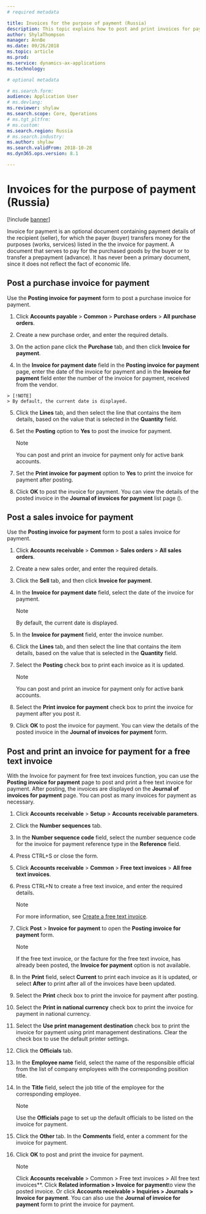 ```yaml
---
# required metadata

title: Invoices for the purpose of payment (Russia)
description: This topic explains how to post and print invoices for payment in Microsoft Dynamics 365 for Finance and Operations in Russia.
author: ShylaThompson
manager: AnnBe
ms.date: 09/26/2018
ms.topic: article
ms.prod: 
ms.service: dynamics-ax-applications
ms.technology: 

# optional metadata

# ms.search.form:  
audience: Application User
# ms.devlang: 
ms.reviewer: shylaw
ms.search.scope: Core, Operations
# ms.tgt_pltfrm: 
# ms.custom: 
ms.search.region: Russia
# ms.search.industry: 
ms.author: shylaw
ms.search.validFrom: 2018-10-28
ms.dyn365.ops.version: 8.1

---
```


# Invoices for the purpose of payment (Russia)
[!include [banner](../includes/banner.md)]

Invoice for payment is an optional document containing payment details of the recipient (seller), for which the payer (buyer) transfers money for the purposes (works, services) listed in the the invoice for payment. A document that serves to pay for the purchased goods by the buyer or to transfer a prepayment (advance). It has never been a primary document, since it does not reflect the fact of economic life.

## Post a purchase invoice for payment 

Use the **Posting invoice for payment** form to post a purchase invoice for payment.

1.  Click **Accounts payable** \> **Common** \> **Purchase orders** \> **All purchase orders**.

2.  Create a new purchase order, and enter the required details.

3.  On the action pane click the **Purchase** tab, and then click **Invoice for payment**.

4.   In the **Invoice for payment date** field in the **Posting invoice for payment** page, enter the date of the invoice for payment and in the **Invoice for payment** field enter the number of the invoice for payment, received from the vendor.
    
    > [!NOTE]
    > By default, the current date is displayed.

5.  Click the **Lines** tab, and then select the line that contains the item details, based on the value that is selected in the **Quantity** field.

6.  Set the **Posting** option to **Yes** to post the invoice for payment.
    
    > [!NOTE]
    > You can post and print an invoice for payment only for active bank accounts.

8.  Set the **Print invoice for payment** option to **Yes** to print the invoice for payment after posting.

9.  Click **OK** to post the invoice for payment. You can view the details of the posted invoice in the **Journal of invoices for payment** list page ().

## Post a sales invoice for payment 

Use the **Posting invoice for payment** form to post a sales invoice for payment.

1.  Click **Accounts receivable** \> **Common** \> **Sales orders** \> **All sales orders**.

2.  Create a new sales order, and enter the required details.

3.  Click the **Sell** tab, and then click **Invoice for payment**.

4.  In the **Invoice for payment date** field, select the date of the invoice for payment.
    
    > [!NOTE]
    > By default, the current date is displayed.

5.  In the **Invoice for payment** field, enter the invoice number.

6.  Click the **Lines** tab, and then select the line that contains the item details, based on the value that is selected in the **Quantity** field.

7.  Select the **Posting** check box to print each invoice as it is updated.
    
    > [!NOTE]
    > You can post and print an invoice for payment only for active bank accounts.

8.  Select the **Print invoice for payment** check box to print the invoice for payment after you post it.

9.  Click **OK** to post the invoice for payment. You can view the details of the posted invoice in the **Journal of invoices for payment** form.

## Post and print an invoice for payment for a free text invoice 

With the Invoice for payment for free text invoices function, you can use the **Posting invoice for payment** page to post and print a free text invoice for payment. After posting, the invoices are displayed on the **Journal of invoices for payment** page. You can post as many invoices for payment as necessary.

1.  Click **Accounts receivable** \> **Setup** \> **Accounts receivable parameters**.

2.  Click the **Number sequences** tab.

3.  In the **Number sequence code** field, select the number sequence code for the invoice for payment reference type in the **Reference** field.

4.  Press CTRL+S or close the form.

5.  Click **Accounts receivable** \> **Common** \> **Free text invoices** \> **All free text invoices**.

6.  Press CTRL+N to create a free text invoice, and enter the required details.
    
    > [!NOTE]
    > For more information, see [Create a free text invoice](../accounts-receivable/create-free-text-invoice-new.md).

7.  Click **Post** \> **Invoice for payment** to open the **Posting invoice for payment** form.
    
    > [!NOTE]
    > If the free text invoice, or the facture for the free text invoice, has already been posted, the **Invoice for payment** option is not available.
    
8.  In the **Print** field, select **Current** to print each invoice as it is updated, or select **After** to print after all of the invoices have been updated.

9.  Select the **Print** check box to print the invoice for payment after posting.

10. Select the **Print in national currency** check box to print the invoice for payment in national currency.

11. Select the **Use print management destination** check box to print the invoice for payment using print management destinations. Clear the check box to use the default printer settings.
 
12. Click the **Officials** tab.

13. In the **Employee name** field, select the name of the responsible official from the list of company employees with the corresponding position title.

14. In the **Title** field, select the job title of the employee for the corresponding employee.
    

    > [!NOTE]
    > Use the **Officials** page to set up the default officials to be listed on the invoice for payment.

15. Click the **Other** tab. In the **Comments** field, enter a comment for the invoice for payment.

16. Click **OK** to post and print the invoice for payment.
    

    > [!NOTE]
    > Click **Accounts receivable** > Common > Free text invoices > All free text invoices**. Click **Related information > Invoice for payment**to view the posted invoice. Or click **Accounts receivable > Inquiries > Journals > Invoice for payment**.
    > You can also use the **Journal of invoice for payment** form to print the invoice for payment.


